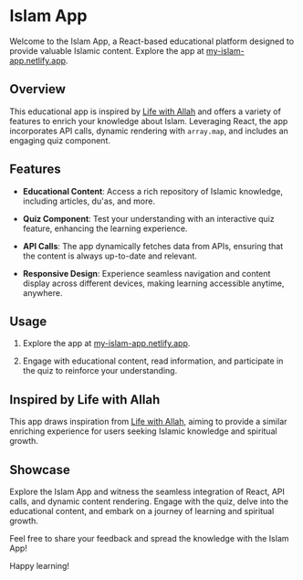 # Islam App

Welcome to the Islam App, a React-based educational platform designed to provide valuable Islamic content. Explore the app at [my-islam-app.netlify.app](https://my-islam-app.netlify.app/).

## Overview

This educational app is inspired by [Life with Allah](https://lifewithallah.com/dhikr-dua/) and offers a variety of features to enrich your knowledge about Islam. Leveraging React, the app incorporates API calls, dynamic rendering with `array.map`, and includes an engaging quiz component.

## Features

- **Educational Content**: Access a rich repository of Islamic knowledge, including articles, du'as, and more.

- **Quiz Component**: Test your understanding with an interactive quiz feature, enhancing the learning experience.

- **API Calls**: The app dynamically fetches data from APIs, ensuring that the content is always up-to-date and relevant.

- **Responsive Design**: Experience seamless navigation and content display across different devices, making learning accessible anytime, anywhere.

## Usage

1. Explore the app at [my-islam-app.netlify.app](https://my-islam-app.netlify.app/).

2. Engage with educational content, read information, and participate in the quiz to reinforce your understanding.

## Inspired by Life with Allah

This app draws inspiration from [Life with Allah](https://lifewithallah.com/dhikr-dua/), aiming to provide a similar enriching experience for users seeking Islamic knowledge and spiritual growth.

## Showcase

Explore the Islam App and witness the seamless integration of React, API calls, and dynamic content rendering. Engage with the quiz, delve into the educational content, and embark on a journey of learning and spiritual growth.

Feel free to share your feedback and spread the knowledge with the Islam App!

Happy learning!
